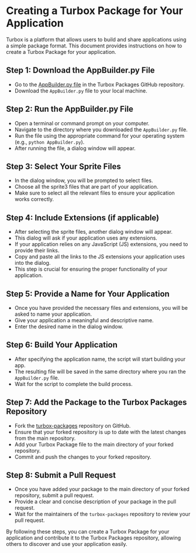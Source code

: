 # Creating a Turbox Package for Your Application

Turbox is a platform that allows users to build and share applications using a simple package format. This document provides instructions on how to create a Turbox Package for your application.

## Step 1: Download the AppBuilder.py File

- Go to the [AppBuilder.py file](https://github.com/pandap17/turbox-packages/tree/main/appbuilder) in the Turbox Packages GitHub repository.
- Download the `AppBuilder.py` file to your local machine.

## Step 2: Run the AppBuilder.py File

- Open a terminal or command prompt on your computer.
- Navigate to the directory where you downloaded the `AppBuilder.py` file.
- Run the file using the appropriate command for your operating system (e.g., `python AppBuilder.py`).
- After running the file, a dialog window will appear.

## Step 3: Select Your Sprite Files

- In the dialog window, you will be prompted to select files.
- Choose all the sprite3 files that are part of your application.
- Make sure to select all the relevant files to ensure your application works correctly.

## Step 4: Include Extensions (if applicable)

- After selecting the sprite files, another dialog window will appear.
- This dialog will ask if your application uses any extensions.
- If your application relies on any JavaScript (JS) extensions, you need to provide their links.
- Copy and paste all the links to the JS extensions your application uses into the dialog.
- This step is crucial for ensuring the proper functionality of your application.

## Step 5: Provide a Name for Your Application

- Once you have provided the necessary files and extensions, you will be asked to name your application.
- Give your application a meaningful and descriptive name.
- Enter the desired name in the dialog window.

## Step 6: Build Your Application

- After specifying the application name, the script will start building your app.
- The resulting file will be saved in the same directory where you ran the `AppBuilder.py` file.
- Wait for the script to complete the build process.

## Step 7: Add the Package to the Turbox Packages Repository

- Fork the [turbox-packages](https://github.com/pandap17/turbox-packages) repository on GitHub.
- Ensure that your forked repository is up to date with the latest changes from the main repository.
- Add your Turbox Package file to the main directory of your forked repository.
- Commit and push the changes to your forked repository.

## Step 8: Submit a Pull Request

- Once you have added your package to the main directory of your forked repository, submit a pull request.
- Provide a clear and concise description of your package in the pull request.
- Wait for the maintainers of the `turbox-packages` repository to review your pull request.

By following these steps, you can create a Turbox Package for your application and contribute it to the Turbox Packages repository, allowing others to discover and use your application easily.
